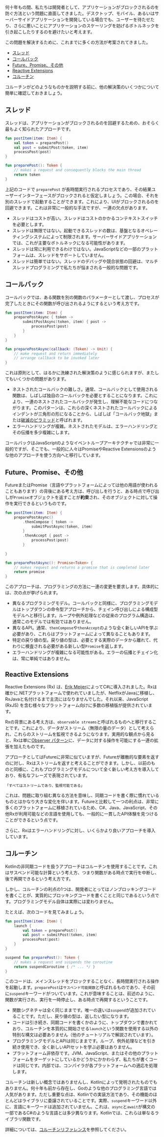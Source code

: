 [//]: # (title: 非同期プログラミング手法)

何十年もの間、私たちは開発者として、アプリケーションがブロックされるのを防ぐ方法という問題に直面してきました。デスクトップ、モバイル、あるいはサーバーサイドアプリケーションを開発している場合でも、ユーザーを待たせたり、さらに悪いことにアプリケーションのスケーリングを妨げるボトルネックを引き起こしたりするのを避けたいと考えます。

この問題を解決するために、これまでに多くの方法が考案されてきました。

*   [スレッド](#threading)
*   [コールバック](#callbacks)
*   [Future、Promise、その他](#futures-promises-and-others)
*   [Reactive Extensions](#reactive-extensions)
*   [コルーチン](#coroutines)

コルーチンがどのようなものかを説明する前に、他の解決策のいくつかについて簡単に確認しておきましょう。

## スレッド

スレッドは、アプリケーションがブロックされるのを回避するための、おそらく最もよく知られたアプローチです。

```kotlin
fun postItem(item: Item) {
    val token = preparePost()
    val post = submitPost(token, item)
    processPost(post)
}

fun preparePost(): Token {
    // makes a request and consequently blocks the main thread
    return token
}
```

上記のコードで `preparePost` が長時間実行されるプロセスであり、その結果ユーザーインターフェースがブロックされると仮定しましょう。この場合、それを別のスレッドで起動することができます。これにより、UIがブロックされるのを回避できます。これは非常に一般的な手法ですが、一連の欠点があります。

*   スレッドはコストが高い。スレッドはコストのかかるコンテキストスイッチを必要とします。
*   スレッドは無限ではない。起動できるスレッドの数は、基盤となるオペレーティングシステムによって制限されます。サーバーサイドアプリケーションでは、これが主要なボトルネックになる可能性があります。
*   スレッドは常に利用できるわけではない。JavaScriptなどの一部のプラットフォームは、スレッドをサポートしていません。
*   スレッドは簡単ではない。スレッドのデバッグや競合状態の回避は、マルチスレッドプログラミングで私たちが悩まされる一般的な問題です。

## コールバック

コールバックでは、ある関数を別の関数のパラメーターとして渡し、プロセスが完了したときにその関数が呼び出されるようにするという考え方です。

```kotlin
fun postItem(item: Item) {
    preparePostAsync { token -> 
        submitPostAsync(token, item) { post -> 
            processPost(post)
        }
    }
}

fun preparePostAsync(callback: (Token) -> Unit) {
    // make request and return immediately 
    // arrange callback to be invoked later
}
```

これは原則として、はるかに洗練された解決策のように感じられますが、またしてもいくつかの問題があります。

*   ネストされたコールバックの難しさ。通常、コールバックとして使用される関数は、しばしば独自のコールバックを必要とすることになります。これにより、一連のネストされたコールバックが発生し、理解不能なコードにつながります。このパターンは、これらの深くネストされたコールバックによるインデントが三角形の形になることから、しばしば「コールバック地獄」または[破滅のピラミッド](https://en.wikipedia.org/wiki/Pyramid_of_doom_(programming))と呼ばれます。
*   エラーハンドリングが複雑。ネストされたモデルは、エラーハンドリングとその伝播を多少複雑にします。

コールバックはJavaScriptのようなイベントループアーキテクチャでは非常に一般的ですが、そこでも、一般的に人々はPromiseやReactive Extensionsのような他のアプローチを使う方向へと移行しています。

## Future、Promise、その他

FutureまたはPromise（言語やプラットフォームによっては他の用語が使われることもあります）の背後にある考え方は、呼び出しを行うと、ある時点で呼び出しが`Promise`オブジェクトを返すことが**約束**され、そのオブジェクトに対して操作を実行できるというものです。

```kotlin
fun postItem(item: Item) {
    preparePostAsync() 
        .thenCompose { token -> 
            submitPostAsync(token, item)
        }
        .thenAccept { post -> 
            processPost(post)
        }
         
}

fun preparePostAsync(): Promise<Token> {
    // makes request and returns a promise that is completed later
    return promise 
}
```

このアプローチは、プログラミングの方法に一連の変更を要求します。具体的には、次の点が挙げられます。

*   異なるプログラミングモデル。コールバックと同様に、プログラミングモデルはトップダウンの命令型アプローチから、チェイン呼び出しによる構成型モデルへと移行します。ループや例外処理などの従来のプログラム構造は、通常このモデルでは有効ではありません。
*   異なるAPI。通常、`thenCompose`や`thenAccept`のような全く新しいAPIを学ぶ必要があり、これらはプラットフォームによって異なることもあります。
*   特定の戻り値の型。戻り値の型は、必要とする実際のデータから離れて、代わりに検査される必要がある新しい型`Promise`を返します。
*   エラーハンドリングが複雑になる可能性がある。エラーの伝播とチェイン化は、常に単純ではありません。

## Reactive Extensions

Reactive Extensions (Rx) は、[Erik Meijer](https://en.wikipedia.org/wiki/Erik_Meijer_(computer_scientist))によってC#に導入されました。Rxは確かに.NETプラットフォームで使われていましたが、NetflixがJavaに移植し、RxJavaと名付けるまで主流にはなりませんでした。それ以来、JavaScript (RxJS) を含む様々なプラットフォーム向けに多数の移植版が提供されています。

Rxの背景にある考え方は、`observable streams`と呼ばれるものへと移行することです。これにより、データがストリーム（無限の量のデータ）として考えられ、これらのストリームを監視できるようになります。実用的な観点から見ると、Rxは単に[Observer パターン](https://en.wikipedia.org/wiki/Observer_pattern)に、データに対する操作を可能にする一連の拡張を加えたものです。

アプローチとしてはFutureに非常に似ていますが、Futureが離散的な要素を返すのに対し、Rxはストリームを返すと考えることができます。しかし、以前のものと同様に、これもプログラミングモデルについて全く新しい考え方を導入しており、有名なフレーズで表現されています。

    「すべてはストリームであり、監視可能である」

これは、問題に取り組む異なる方法を意味し、同期コードを書く際に慣れているものとはかなり大きな変化を伴います。Futureと比較して一つの利点は、非常に多くのプラットフォームに移植されているため、C#、Java、JavaScript、その他Rxが利用可能などの言語を使用しても、一般的に一貫したAPI体験を見つけることができるという点です。

さらに、Rxはエラーハンドリングに対し、いくらかより良いアプローチを導入しています。

## コルーチン

Kotlinの非同期コードを扱うアプローチはコルーチンを使用することです。これはサスペンド可能な計算という考え方、つまり関数がある時点で実行を中断し、後で再開できるという考え方です。

しかし、コルーチンの利点の1つは、開発者にとってはノンブロッキングコードを書くことが、実質的にブロッキングコードを書くことと同じであるという点です。プログラミングモデル自体は実際には変わりません。

たとえば、次のコードを見てみましょう。

```kotlin
fun postItem(item: Item) {
    launch {
        val token = preparePost()
        val post = submitPost(token, item)
        processPost(post)
    }
}

suspend fun preparePost(): Token {
    // makes a request and suspends the coroutine
    return suspendCoroutine { /* ... */ } 
}
```

このコードは、メインスレッドをブロックすることなく、長時間実行される操作を起動します。`preparePost`は`サスペンド可能関数`と呼ばれるものであり、その前に`suspend`キーワードがついています。これが意味することは、前述のように、関数が実行され、実行を一時停止し、ある時点で再開するということです。

*   関数シグネチャは全く同じままです。唯一の違いは`suspend`が追加されていることです。ただし、戻り値の型は、返したい型になります。
*   コードは引き続き、同期コードを書くかのように、トップダウンで書かれており、コルーチンを本質的に開始させる`launch`という関数を使用する以外の特別な構文は必要ありません（他のチュートリアルで解説されています）。
*   プログラミングモデルとAPIは同じままです。ループ、例外処理などを引き続き使用でき、全く新しいAPIセットを学ぶ必要はありません。
*   プラットフォーム非依存です。JVM、JavaScript、またはその他のプラットフォームをターゲットにしているかどうかにかかわらず、私たちが書くコードは同じです。内部では、コンパイラが各プラットフォームへの適応を処理します。

コルーチンは新しい概念ではありませんし、Kotlinによって発明されたものでもありません。何十年も前から存在し、Goのような他のプログラミング言語では人気があります。ただし重要な点は、Kotlinでの実装方法であり、その機能のほとんどはライブラリに委譲されていることです。実際、`suspend`キーワード以外に、言語にキーワードは追加されていません。これは、`async`と`await`が構文の一部であるC#のような言語とは多少異なります。Kotlinでは、これらは単なるライブラリ関数です。

詳細については、[コルーチンリファレンス](coroutines-overview.md)を参照してください。